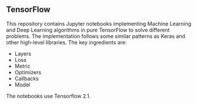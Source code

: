 ## TensorFlow

This repository contains Jupyter notebooks implementing Machine Learning and Deep Learning algorithms in pure TensorFlow to solve different problems. The implementation follows some similar patterns as Keras and other high-level libraries. The key ingredients are: 

- Layers
- Loss
- Metric
- Optimizers 
- Callbacks
- Model

The notebooks use Tensorflow 2.1. 
